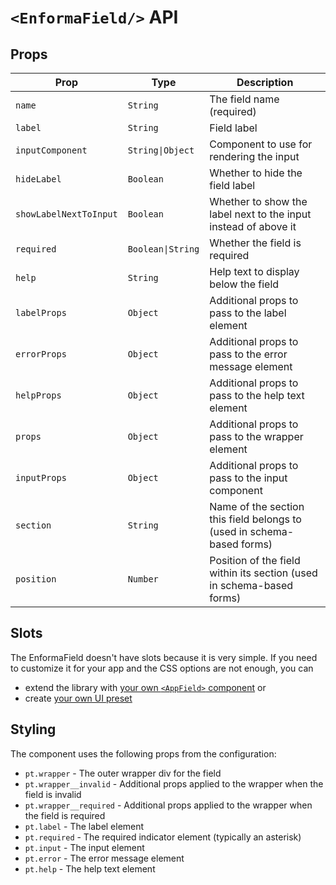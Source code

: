 # `<EnformaField/>` API

<TabNav :items="[
{ label: 'Usage', link: '/field-forms/enforma-field' },
{ label: 'API', link: '/field-forms/enforma-field_api' },
]" />

## Props

| Prop | Type | Description |
|------|------|-------------|
| `name` | `String` | The field name (required) |
| `label` | `String` | Field label |
| `inputComponent` | `String\|Object` | Component to use for rendering the input |
| `hideLabel` | `Boolean` | Whether to hide the field label |
| `showLabelNextToInput` | `Boolean` | Whether to show the label next to the input instead of above it |
| `required` | `Boolean\|String` | Whether the field is required |
| `help` | `String` | Help text to display below the field |
| `labelProps` | `Object` | Additional props to pass to the label element |
| `errorProps` | `Object` | Additional props to pass to the error message element |
| `helpProps` | `Object` | Additional props to pass to the help text element |
| `props` | `Object` | Additional props to pass to the wrapper element |
| `inputProps` | `Object` | Additional props to pass to the input component |
| `section` | `String` | Name of the section this field belongs to (used in schema-based forms) |
| `position` | `Number` | Position of the field within its section (used in schema-based forms) |

## Slots

The EnformaField doesn't have slots because it is very simple. If you need to customize it for your app and the CSS options are not enough, you can
- extend the library with [your own `<AppField>` component](/extensibility/custom-components.md) or 
- create [your own UI preset](/ui-library-integration/creating-your-own-ui-preset.md) 

## Styling

The component uses the following props from the configuration:

- `pt.wrapper` - The outer wrapper div for the field
- `pt.wrapper__invalid` - Additional props applied to the wrapper when the field is invalid
- `pt.wrapper__required` - Additional props applied to the wrapper when the field is required
- `pt.label` - The label element
- `pt.required` - The required indicator element (typically an asterisk)
- `pt.input` - The input element
- `pt.error` - The error message element
- `pt.help` - The help text element